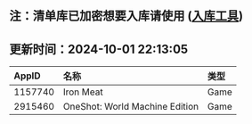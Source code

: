 ## 注：清单库已加密想要入库请使用 ([入库工具](https://github.com/BlankTMing/ManifestAutoUpdate/releases))

## 更新时间：2024-10-01 22:13:05
| AppID | 名称 | 类型  |
| :-------------------- | :----------------------------- | :----------- |
| 1157740 | Iron Meat| Game |
| 2915460 | OneShot: World Machine Edition| Game |

